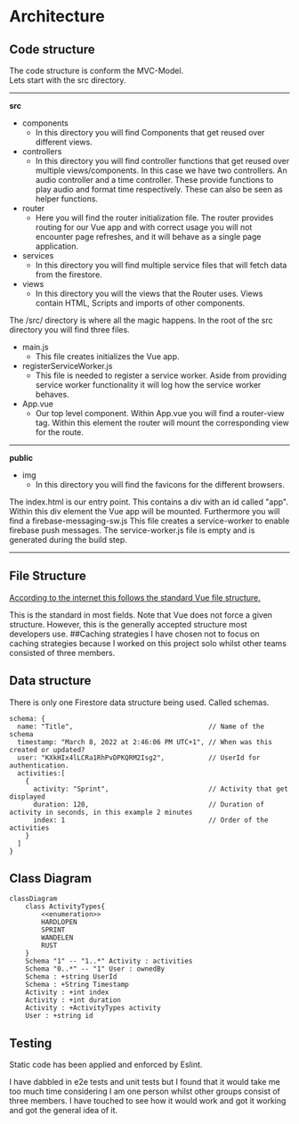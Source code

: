 # Architecture

## Code structure
The code structure is conform the MVC-Model.<br>
Lets start with the src directory.
<hr>

**src**
- components
    - In this directory you will find Components that get reused over different views.
- controllers
    - In this directory you will find controller functions that get reused over multiple views/components.
    In this case we have two controllers. An audio controller and a time controller. These provide functions to play
    audio and format time respectively. These can also be seen as helper functions.
- router
    - Here you will find the router initialization file. The router provides routing for our Vue app and with correct
    usage you will not encounter page refreshes, and it will behave as a single page application.
- services
    - In this directory you will find multiple service files that will fetch data from the firestore.
- views
    - In this directory you will the views that the Router uses. Views contain HTML, Scripts and imports of other
    components.
    
The /src/ directory is where all the magic happens. In the root of the src directory you will find three files.
- main.js
    - This file creates initializes the Vue app.
- registerServiceWorker.js
    - This file is needed to register a service worker. Aside from providing service worker functionality it will log
    how the service worker behaves.
- App.vue
    - Our top level component. Within App.vue you will find a router-view tag. Within this element the router will mount
    the corresponding view for the route.
<hr>

**public**
- img
    - In this directory you will find the favicons for the different browsers.

The index.html is our entry point. This contains a div with an id called "app". Within this div element the Vue app will
be mounted.  Furthermore you will find a firebase-messaging-sw.js This file creates a service-worker to enable firebase
push messages. The service-worker.js file is empty and is generated during the build step.
<hr>

## File Structure

[According to the internet this follows the standard Vue file structure.](https://simeonnortey.medium.com/how-to-structure-folders-in-your-vue-application-ea3934d56380)

This is the standard in most fields. Note that Vue does not force a given structure. However, this is the generally accepted
structure most developers use.
##Caching strategies
I have chosen not to focus on caching strategies because I worked on this project solo whilst other teams consisted of
three members.

## Data structure
There is only one Firestore data structure being used. Called schemas.
```
schema: {
  name: "Title",                                  // Name of the schema
  timestamp: "March 8, 2022 at 2:46:06 PM UTC+1", // When was this created or updated?
  user: "KXkHIx4lLCRa1RhPvDPKQRM2Isg2",           // UserId for authentication.
  activities:[
    {
      activity: "Sprint",                         // Activity that get displayed
      duration: 120,                              // Duration of activity in seconds, in this example 2 minutes
      index: 1                                    // Order of the activities
    }
  ]
}
```
## Class Diagram
```mermaid
classDiagram
    class ActivityTypes{
        <<enumeration>>
        HARDLOPEN
        SPRINT
        WANDELEN
        RUST
    }
    Schema "1" -- "1..*" Activity : activities
    Schema "0..*" -- "1" User : ownedBy
    Schema : +string UserId
    Schema : +String Timestamp
    Activity : +int index
    Activity : +int duration
    Activity : +ActivityTypes activity
    User : +string id
```

## Testing
Static code has been applied and enforced by Eslint. 

I have dabbled in e2e tests and unit tests but I found that it would take me too much time considering I am one person
whilst other groups consist of three members. I have touched to see how it would work and got it working and got the
general idea of it. 
